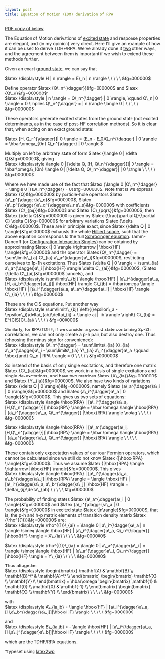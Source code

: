 ```yaml
---
layout: post 
title: Equation of Motion (EOM) derivation of RPA
--- 
```


[PDF copy of below](http://joshuagoings.files.wordpress.com/2013/06/eomrpa.pdf)

The Equation of Motion derivations of [excited state](http://en.wikipedia.org/wiki/Excited_state "Excited state") and response properties are elegant, and (in my opinion) very direct. Here I'll give an example of how it can be used to derive TDHF/RPA. We've already done it [two](http://joshuagoings.wordpress.com/2013/05/03/derivation-of-time-dependent-hartree-fock-tdhf-equations/ "Derivation of Time Dependent Hartree-Fock (TDHF) Equations") other ways, and the agreement between them is important if we wish to extend these methods further.

Given an exact [ground state](http://en.wikipedia.org/wiki/Ground_state "Ground state"), we can say that

$latex \displaystyle H | n \rangle = E\_n | n \rangle \ \ \ \ \ &fg=000000$

Define operator $latex {Q\_n^{\dagger}}&fg=000000$ and $latex {Q\_n}&fg=000000$:  
$latex \displaystyle | n \rangle = Q\_n^{\dagger} | 0 \rangle, \qquad Q\_n| 0 \rangle = 0 \implies Q\_n^{\dagger} = | n \rangle \langle 0 | \ \ \ \ \ &fg=000000$

These operators generate excited states from the ground state (not excited determinants, as in the case of post-HF correlation methods). So it is clear that, when acting on an exact ground state:

$latex [H, Q\_n^{\dagger}]| 0 \rangle = (E\_n - E\_0)Q\_n^{\dagger} | 0 \rangle = \hbar\omega\_{0n} Q\_n^{\dagger} | 0 \rangle $

Multiply on left by arbitrary state of form $latex {\langle 0 | \delta Q}&fg=000000$, giving  
$latex \displaystyle \langle 0 | [\delta Q, [H, Q\_n^{\dagger}]]| 0 \rangle = \hbar\omega\_{0n} \langle 0 | [\delta Q, Q\_n^{\dagger}] | 0 \rangle \ \ \ \ \ &fg=000000$

Where we have made use of the fact that $latex {\langle 0 |Q\_n^{\dagger} = \langle 0 |HQ\_n^{\dagger} = 0}&fg=000000$. Note that is we express $latex {Q}&fg=000000$ by particle-hole operators $latex {a\_p^{\dagger}a\_q}&fg=000000$, $latex {a\_p^{\dagger}a\_q^{\dagger}a\_r a\_s}&fg=000000$ with coefficients $latex {C\_{pq}}&fg=000000$ and $latex {C\_{pqrs}}&fg=000000$, then $latex {\delta Q}&fg=000000$ is given by $latex {\frac{\partial Q}{\partial C} \delta C}&fg=000000$ for arbitrary variations $latex {\delta C}&fg=000000$. These are in principle exact, since $latex {\delta Q | 0 \rangle}&fg=000000$ exhausts the whole [Hilbert space](http://en.wikipedia.org/wiki/Hilbert_space "Hilbert space"), such that the above equation corresponds to the full [Schrödinger equation](http://en.wikipedia.org/wiki/Schr%C3%B6dinger_equation "Schrödinger equation"). Tamm-Dancoff (or [Configuration Interaction Singles](http://en.wikipedia.org/wiki/Configuration_interaction "Configuration interaction")) can be obtained by approximating $latex {| 0 \rangle \rightarrow | \hbox{HF} \rangle}&fg=000000$ and the operator $latex {Q\_n^{\dagger} = \sum\limits\_{ia} C\_{ia} a\_a^{\dagger}a\_i}&fg=000000$, restricting ourselves to 1p-1h excitations. Thus $latex {\delta Q | 0 \rangle = \sum\_{ia} a\_a^{\dagger}a\_i |\hbox{HF} \rangle \delta C\_{ai}}&fg=000000$, ($latex {\delta C\_{ai}}&fg=000000$ cancels), and  
$latex \displaystyle \sum\limits\_{bj} \langle \hbox{HF} | [a\_i^{\dagger}a\_a, [H, a\_b^{\dagger}a\_j]]| \hbox{HF} \rangle C\_{jb} = \hbar\omega \langle \hbox{HF} | [a\_i^{\dagger}a\_a, a\_a^{\dagger}a\_i] | \hbox{HF} \rangle C\_{ia} \ \ \ \ \ &fg=000000$

These are the CIS equations. Put another way:  
$latex \displaystyle \sum\limits\_{bj} \left\{(\epsilon\_a - \epsilon\_i)\delta\_{ab}\delta\_{ij} + \langle aj || ib \rangle \right\} C\_{bj} = E^{CIS}C\_{ai} \ \ \ \ \ &fg=000000$

Similarly, for RPA/TDHF, if we consider a ground state containing 2p-2h correlations, we can not only create a p-h pair, but also destroy one. Thus (choosing the minus sign for convenience):  
$latex \displaystyle Q\_n^{\dagger} = \sum\limits\_{ia} X\_{ia} a\_a^{\dagger}a\_i - \sum\limits\_{ia} Y\_{ia} a\_i^{\dagger}a\_a, \qquad \hbox{and} Q\_n | RPA \rangle = 0 \ \ \ \ \ &fg=000000$

So instead of the basis of only single excitations, and therefore one matrix $latex {C\_{ia}}&fg=000000$, we work in a basis of single excitations and single de-excitations, and have two matrices $latex {X\_{ia}}&fg=000000$ and $latex {Y\_{ia}}&fg=000000$. We also have two kinds of variations $latex {\delta Q | 0 \rangle}&fg=000000$, namely $latex {a\_a^{\dagger}a\_i | 0 \rangle}&fg=000000$ and $latex {a\_i^{\dagger}a\_a | 0 \rangle}&fg=000000$. This gives us two sets of equations:  
$latex \displaystyle \langle \hbox{RPA} | [a\_i^{\dagger}a\_a, [H,Q\_n^{\dagger}]]|\hbox{RPA} \rangle = \hbar \omega \langle \hbox{RPA} | [a\_i^{\dagger}a\_a, Q\_n^{\dagger}] |\hbox{RPA} \rangle \notag \ \ \ \ \ &fg=000000$

$latex \displaystyle \langle \hbox{RPA} | [a\_a^{\dagger}a\_i, [H,Q\_n^{\dagger}]]|\hbox{RPA} \rangle = \hbar \omega \langle \hbox{RPA} | [a\_a^{\dagger}a\_i, Q\_n^{\dagger}] |\hbox{RPA} \rangle \ \ \ \ \ &fg=000000$

These contain only expectation values of our four Fermion operators, which cannot be calculated since we still do not know $latex {|\hbox{RPA} \rangle}&fg=000000$. Thus we assume $latex {|\hbox{RPA} \rangle \rightarrow |\hbox{HF} \rangle}&fg=000000$. This gives  
$latex \displaystyle \langle \hbox{RPA} | [a\_i^{\dagger}a\_a, a\_b^{\dagger}a\_j] |\hbox{RPA} \rangle = \langle \hbox{HF} | [a\_i^{\dagger}a\_a, a\_b^{\dagger}a\_j] |\hbox{HF} \rangle = \delta\_{ij}\delta\_{ab} \ \ \ \ \ &fg=000000$

The probability of finding states $latex {a\_a^{\dagger}a\_i | 0 \rangle}&fg=000000$ and $latex {a\_i^{\dagger}a\_a | 0 \rangle}&fg=000000$ in excited state $latex {|n\rangle}&fg=000000$, that is, the p-h and h-p matrix elements of transition density matrix $latex {\rho^{(1)}}&fg=000000$ are:  
$latex \displaystyle \rho^{(1)}\_{ai} = \langle 0 | a\_i^{\dagger}a\_a | n \rangle \simeq \langle \hbox{HF} | [a\_i^{\dagger}a\_a, Q\_n^{\dagger}] |\hbox{HF} \rangle = X\_{ia} \ \ \ \ \ &fg=000000$

$latex \displaystyle \rho^{(1)}\_{ia} = \langle 0 | a\_a^{\dagger}a\_i | n \rangle \simeq \langle \hbox{HF} | [a\_a^{\dagger}a\_i, Q\_n^{\dagger}] |\hbox{HF} \rangle = Y\_{ia} \ \ \ \ \ &fg=000000$

Thus altogether  
$latex \displaystyle \begin{bmatrix} \mathbf{A} & \mathbf{B} \\ \mathbf{B}^\* & \mathbf{A}^\* \\ \end{bmatrix} \begin{bmatrix} \mathbf{X} \\ \mathbf{Y} \\ \end{bmatrix} = \hbar\omega \begin{bmatrix} \mathbf{1} & \mathbf{0} \\ \mathbf{0} & \mathbf{-1} \\ \end{bmatrix} \begin{bmatrix} \mathbf{X} \\ \mathbf{Y} \\ \end{bmatrix} \ \ \ \ \ &fg=000000$

with  
$latex \displaystyle A\_{ia,jb} = \langle \hbox{HF} | [a\_i^{\dagger}a\_a, [H,a\_b^{\dagger}a\_j]]|\hbox{HF} \rangle \ \ \ \ \ &fg=000000$

and  
$latex \displaystyle B\_{ia,jb} = - \langle \hbox{HF} | [a\_i^{\dagger}a\_a, [H,a\_j^{\dagger}a\_b]]|\hbox{HF} \rangle \ \ \ \ \ &fg=000000$

which are the TDHF/RPA equations.

\*typeset using [latex2wp](http://sourceforge.net/projects/latex2wp/?source=dlp)

